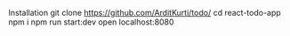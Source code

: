 Installation
git clone https://github.com/ArditKurti/todo/
cd react-todo-app
npm i
npm run start:dev
open localhost:8080
